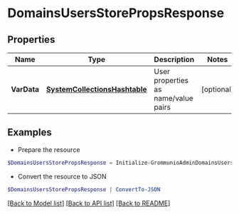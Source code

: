 # DomainsUsersStorePropsResponse
## Properties

Name | Type | Description | Notes
------------ | ------------- | ------------- | -------------
**VarData** | [**SystemCollectionsHashtable**](.md) | User properties as name/value pairs | [optional] 

## Examples

- Prepare the resource
```powershell
$DomainsUsersStorePropsResponse = Initialize-GrommunioAdminDomainsUsersStorePropsResponse  -VarData null
```

- Convert the resource to JSON
```powershell
$DomainsUsersStorePropsResponse | ConvertTo-JSON
```

[[Back to Model list]](../README.md#documentation-for-models) [[Back to API list]](../README.md#documentation-for-api-endpoints) [[Back to README]](../README.md)

